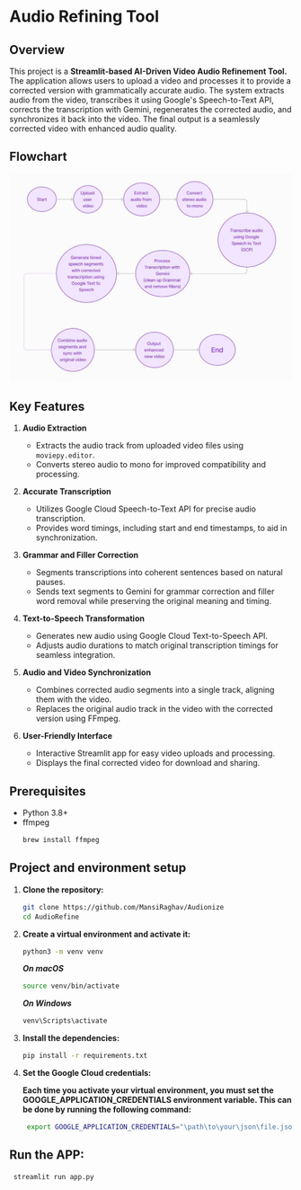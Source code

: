 # Audio Refining Tool

## Overview
This project is a **Streamlit-based AI-Driven Video Audio Refinement Tool.** The application allows users to upload a video and processes it to provide a corrected version with grammatically accurate audio. The system extracts audio from the video, transcribes it using Google's Speech-to-Text API, corrects the transcription with Gemini, regenerates the corrected audio, and synchronizes it back into the video. The final output is a seamlessly corrected video with enhanced audio quality.

## Flowchart
![Flowchart](Flowchart.jpeg)

## Key Features

1. **Audio Extraction**
   - Extracts the audio track from uploaded video files using `moviepy.editor`.
   - Converts stereo audio to mono for improved compatibility and processing.

2. **Accurate Transcription**
   - Utilizes Google Cloud Speech-to-Text API for precise audio transcription.
   - Provides word timings, including start and end timestamps, to aid in synchronization.

3. **Grammar and Filler Correction**
   - Segments transcriptions into coherent sentences based on natural pauses.
   - Sends text segments to Gemini for grammar correction and filler word removal while preserving the original meaning and timing.

4. **Text-to-Speech Transformation**
   - Generates new audio using Google Cloud Text-to-Speech API.
   - Adjusts audio durations to match original transcription timings for seamless integration.

5. **Audio and Video Synchronization**
   - Combines corrected audio segments into a single track, aligning them with the video.
   - Replaces the original audio track in the video with the corrected version using FFmpeg.

6. **User-Friendly Interface**
   - Interactive Streamlit app for easy video uploads and processing.
   - Displays the final corrected video for download and sharing.



## Prerequisites

- Python 3.8+
- ffmpeg
  ```sh
  brew install ffmpeg
  ```


## Project and environment setup
  
 1. **Clone the repository:**

    ```sh
    git clone https://github.com/MansiRaghav/Audionize
    cd AudioRefine
    ```
2. **Create a virtual environment and activate it:**

    ```sh
    python3 -m venv venv
    ```
    
   ***On macOS***
   ```sh
   source venv/bin/activate
   ```
   
   ***On Windows***
   ```sh
   venv\Scripts\activate
   ```


3. **Install the dependencies:**

    ```sh
    pip install -r requirements.txt
    ```


4. **Set the Google Cloud credentials:**

   ****Each time you activate your virtual environment, you must set the GOOGLE_APPLICATION_CREDENTIALS environment variable. This can be done by running the following command:****

   ```sh
    export GOOGLE_APPLICATION_CREDENTIALS="\path\to\your\json\file.json "
    ```

## Run the APP:

   ```sh
    streamlit run app.py
   ```




